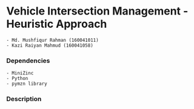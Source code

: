 # Vehicle Intersection Management - Heuristic Approach
    - Md. Mushfiqur Rahman (160041011)
    - Kazi Raiyan Mahmud (160041058)

### Dependencies
    - MiniZinc
    - Python
    - pymzn library

### Description
    